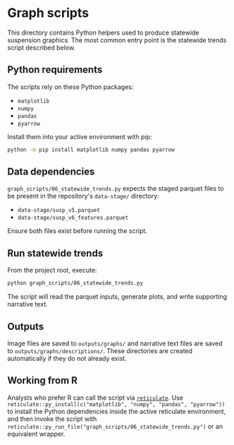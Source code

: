 # Graph scripts

This directory contains Python helpers used to produce statewide suspension graphics. The most common entry point is the statewide trends script described below.

## Python requirements

The scripts rely on these Python packages:

- `matplotlib`
- `numpy`
- `pandas`
- `pyarrow`

Install them into your active environment with pip:

```bash
python -m pip install matplotlib numpy pandas pyarrow
```

## Data dependencies

`graph_scripts/06_statewide_trends.py` expects the staged parquet files to be present in the repository's `data-stage/` directory:

- `data-stage/susp_v5.parquet`
- `data-stage/susp_v6_features.parquet`

Ensure both files exist before running the script.

## Run statewide trends

From the project root, execute:

```bash
python graph_scripts/06_statewide_trends.py
```

The script will read the parquet inputs, generate plots, and write supporting narrative text.

## Outputs

Image files are saved to `outputs/graphs/` and narrative text files are saved to `outputs/graphs/descriptions/`. These directories are created automatically if they do not already exist.

## Working from R

Analysts who prefer R can call the script via [`reticulate`](https://rstudio.github.io/reticulate/). Use `reticulate::py_install(c("matplotlib", "numpy", "pandas", "pyarrow"))` to install the Python dependencies inside the active reticulate environment, and then invoke the script with `reticulate::py_run_file("graph_scripts/06_statewide_trends.py")` or an equivalent wrapper.
